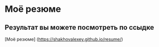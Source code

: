 # Моё резюме
## Результат вы можете посмотреть по ссыдке

[Моё резюме] (https://shakhovalexey.github.io/resume/)
